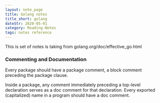 ```yaml
---
layout: note_page
title: Golang notes
title_short: golang
dateStr: 2020-05-01
category: Reading-Notes
tags: notes reference
---
```

This is set of notes is taking from golang.org/doc/effective_go.html

### Commenting and Documentation

Every package should have a package comment, a block comment preceding the package clause.

Inside a package, any comment immediately preceding a top-level declaration serves as a doc comment for that declaration. Every exported (capitalized) name in a program should have a doc comment.
